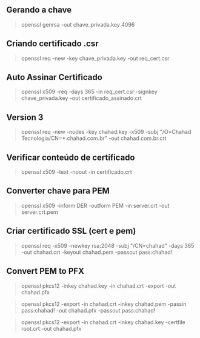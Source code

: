 ## Gerando a chave
>openssl genrsa -out chave_privada.key 4096

## Criando certificado .csr
>openssl req -new -key chave_privada.key -out req_cert.csr 

## Auto Assinar Certificado
>openssl x509 -req -days 365 -in req_cert.csr -signkey chave_privada.key -out certificado_assinado.crt

## Version 3
>openssl req -new -nodes -key chahad.key -x509 -subj "/O=Chahad Tecnologia/CN=*.chahad.com.br" -out chahad.com.br.crt


## Verificar conteúdo de certificado

>openssl x509 -text -noout -in certificado.crt


## Converter chave para PEM
>openssl x509 -inform DER -outform PEM -in server.crt -out server.crt.pem

## Criar certificado SSL (cert e pem)
>openssl req -x509 -newkey rsa:2048 -subj "/CN=chahad" -days 365 -out chahad.crt -keyout chahad.pem -passout pass:chahad!
 
## Convert PEM to PFX
>openssl pkcs12 -inkey chahad.key -in chahad.crt -export -out chahad.pfx

>openssl pkcs12 -export -in chahad.crt -inkey chahad.pem -passin pass:chahad! -out chahad.pfx -passout pass:chahad!

>openssl pkcs12 -export -in chahad.crt -inkey chahad.key -certfile root.crt -out chahad.pfx